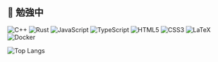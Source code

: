 ## 🚀 勉強中
![C++](https://img.shields.io/badge/-00599C?style=flat-square&logo=c%2B%2B&logoColor=white)
![Rust](https://img.shields.io/badge/-000000?style=flat-square&logo=rust&logoColor=white)
![JavaScript](https://img.shields.io/badge/-F7DF1E?style=flat-square&logo=javascript&logoColor=black)
![TypeScript](https://img.shields.io/badge/-3178C6?style=flat-square&logo=typescript&logoColor=white)
![HTML5](https://img.shields.io/badge/-E34F26?style=flat-square&logo=html5&logoColor=white)
![CSS3](https://img.shields.io/badge/-1572B6?style=flat-square&logo=css3&logoColor=white)
![LaTeX](https://img.shields.io/badge/-008080?style=flat-square&logo=latex&logoColor=white)
![Docker](https://img.shields.io/badge/-2496ED?style=flat-square&logo=docker&logoColor=white)



![Top Langs](https://github-readme-stats.vercel.app/api/top-langs/?username=Rkobuki&layout=compact&langs_count=5)


<!--
**Rkobuki/Rkobuki** is a ✨ _special_ ✨ repository because its `README.md` (this file) appears on your GitHub profile.

Here are some ideas to get you started:

- 🔭 I’m currently working on ...
- 🌱 I’m currently learning ...
- 👯 I’m looking to collaborate on ...
- 🤔 I’m looking for help with ...
- 💬 Ask me about ...
- 📫 How to reach me: ...
- 😄 Pronouns: ...
- ⚡ Fun fact: ...
-->
